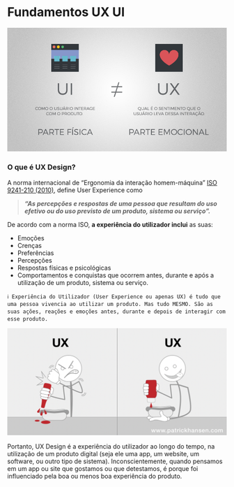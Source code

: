 # Fundamentos UX UI

![imgUXUI](/assets/diferenca-entre-ui-e-ux-conceitos.jpg)

### **O que é UX Design?**

A norma internacional de “Ergonomia da interação homem-máquina” [ISO 9241-210 (2010)](https://www.userfocus.co.uk/articles/ISO9241.html), define User Experience como 

> ***“As percepções e respostas de uma pessoa que resultam do uso efetivo ou do uso previsto de um produto, sistema ou serviço”.***

De acordo com a norma ISO, **a experiência do utilizador inclui** as suas:

- Emoções
- Crenças
- Preferências
- Percepções
- Respostas físicas e psicológicas
- Comportamentos e conquistas que ocorrem antes, durante e após a utilização de um produto, sistema ou serviço.

`ℹ️ Experiência do Utilizador (User Experience ou apenas UX) é tudo que uma pessoa vivencia ao utilizar um produto. Mas tudo MESMO. São as suas ações, reações e emoções antes, durante e depois de interagir com esse produto.`

![img](/assets/ux.png)

Portanto, UX Design é a experiência do utilizador ao longo do tempo, na utilização de um produto digital (seja ele uma app, um website, um software, ou outro tipo de sistema). Inconscientemente, quando pensamos em um app ou site que gostamos ou que detestamos, é porque foi influenciado pela boa ou menos boa experiência do produto.
